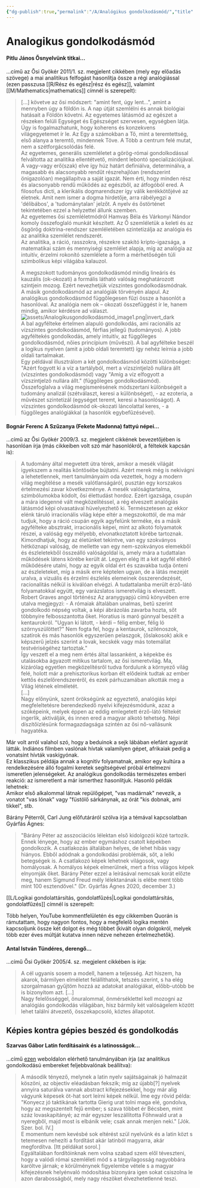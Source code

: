 ```yaml
---
{"dg-publish":true,"permalink":"/A/Analógikus gondolkodásmód/","title":"Analógikus gondolkodásmód","created":"2024-05-08T13:56","updated":"2025-08-16T15:30"}
---
```



# Analogikus gondolkodásmód

#### Pitlu János Ősnyelvünk titkai...  

...című az Ősi Gyökér 2011/1. sz. megjelent cikkében (mely egy előadás szövege) a mai analitikus felfogást hasonlítja össze a régi analógiással (ezen passzusa [[R/Rész és egész\|rész és egész]], valamint [[M/Mathematics\|mathematics]] címnél is szerepelt):  
> \[...\] követve az ősi módszert: "amint fent, úgy lent...", amint a mennyben úgy a földön is. A nap útját szemlélni és annak biológiai hatásait a Földön követni. Az egyetemes látásmód az egészet a részeken felüli Egységet és Egészséget szervesen, egységben látja. Úgy is fogalmazhatunk, hogy koherens és konzekvens világegyetemet ír le. Az Egy a számokban a Tő, mint a teremtettség, első alanya a teremtő, mindennek Töve. A Több a centrum felé mutat, nem a szétforgácsolódás felé.  
> Az egyetemes, generális szemléletet a görög-római gondolkodással felváltotta az analitika ellentétvető, mindent lebontó specializációjával. A vagy-vagy erő(szak) elve így húz határt definiálva, determinálva, a magasabb és alacsonyabb rendűt részrehajlóan (rendszerint önigazolóan) megállapítva a saját igazát. Nem érti, hogy minden rész és alacsonyabb rendű működés az egészből, az átfogóból ered. A filosofus dicti, a klerikális dogmarendszer így válik kerékkötőjévé az életnek. Amit nem ismer a dogma hirdetője, arra rábélyegzi a 'délibábos', a 'tudománytalan' jelzőt. A nyelv és őstörténet tekintetében ezzel a helyzettel állunk szemben.  
> Az egyetemes ősi szemléletmódról Hamvas Béla és Várkonyi Nándor komoly összefoglaló munkát készített. Az Ő szemléletük a keleti és az ősgörög doktrina-rendszer szemléletében szintetizálja az analógia és az analitika szemlélet rendszerét.  
> Az analitika, a ráció, rasszokra, részekre szakító kripto-igazsága, a matematikai szám és mennyiségi szemlélet alapja, míg az analógia az intuitív, érzelmi rokonító szemlélete a form a mérhetőségén túli szimbolikus képi világába kalauzol.  
> 
> A megszokott tudományos gondolkodásmód mindig lineáris és kauzális (ok-okozati) a formális látható valóság meghatározott szintjein mozog. Ezért nevezhetjük vízszintes gondolkodásmódnak.  
> A másik gondolkodásmód az analógiák törvényén alapul. Az analógikus gondolkodásmód függőlegesen fűzi össze a hasonlót a hasonlóval. Az analógia nem ok – okozati összefüggést ír le, hanem mindig, amikor kérdésre ad választ.  
> ![assets/Analogikusgondolkodásmód_image1.png|invert_dark](/img/user/A/assets/Analogikusgondolkod%C3%A1sm%C3%B3d_image1.png)  
> A bal agyfélteke értelmen alapuló gondolkodás, ami racionális az vízszintes gondolkodásmód, férfias jellegű (tudományos). A jobb agyféltekés gondolkodás, amely intuitív, az függőleges gondolkodásmód, nőies princípium (művészi). A bal agyfélteke beszél a logikus nyelven (amit a jobb oldali teremtett) így nehéz leírnia a jobb oldali tartalmakat.  
> Egy példával illusztrálom a két gondolkodásmód közötti különbséget: "Azért fogyott ki a víz a tartályból, mert a vízszintjelző nullára állt (vízszintes gondolkodásmód) vagy "Amíg a víz elfogyott a vízszintjelző nullára állt." (függőleges gondolkodásmód).  
> Összefoglalva a világ megismerésének módszertani különbségeit a tudomány analizál (szétválaszt, keresi a különbséget), - az ezoteria, a művészet szintetizál (egységet teremt, keresi a hasonlóságot). A vízszintes gondolkodásmód ok-okozati láncolattal keres, - a függőleges analógiákkal (a hasonlók egybefűzésével).  

#### Bognár Ferenc A Szűzanya (Fekete Madonna) fattyú népei...

...című az Ősi Gyökér 2009/3. sz. megjelent cikkének bevezetőjében is hasonlóan írja (más cikkeiben volt szó már hasonlókról, a féltekék kapcsán is):  
> A tudomány által megvetett útra térek, amikor a mesék világát igyekszem a realitás köntösébe bújtatni. Azért merek még is nekivágni a lehetetlennek, mert tanulmányaim oda vezettek, hogy a modern világ megítélése a mesék valótlanságáról, pusztán egy korszakos értelmezési zavar következménye. A mesék valóságtartalma, szimbólumokba kódolt, ősi élettudást hordoz. Ezért igazsága, csupán a mára idegenné vált megközelítéssel, a rég elveszett analógiás látásmód képi olvasatával hüvelyezhető ki. Természetesen az ekkor elénk táruló irracionális világ képe eltér a megszokottól, de ma már tudjuk, hogy a ráció csupán egyik agyfelünk terméke, és a másik agyfélteke absztrakt, irracionális képei, mint az alkotó folyamatok részei, a valóság egy mélyebb, elvonatkoztatott körébe tartoznak. Kimondhatjuk, hogy az életünket tekintve, van egy szokványos hétköznapi valóság, de mellette van egy nem-szokványos elemekből és észleletekből összeálló valóságoldal is, amely mára a tudattalan működések látens körébe került át. Legyen elég itt a két agyfél eltérő működésére utalni, hogy az egyik oldal ért és szavakba tudja önteni az észleleteket, míg a másik erre képtelen ugyan, de a látás mezejét uralva, a vizuális és érzelmi észlelés elemeinek összerendezését, racionalitás nélkül is kiválóan elvégzi. A tudattalanba merült érző-látó folyamatokkal együtt, egy varázslatos ismeretvilág is elveszett.  
> Robert Graves angol történész Az aranygyapjú című könyvében erre utalva megjegyzi: - A rómaiak általában unalmas, betû szerint gondolkodó népség voltak, a képi ábrázolás zavarba hozta, sőt többnyire felbosszantotta őket. Horatius is maró gúnnyal beszélt a kentaurokról. "Ugyan ki látott, - kérdi – félig ember, félig ló szörnyszülöttet?" Nem fogta fel, hogy a kentaurok, szilénoszok, szatírok és más hasonlók egyszerűen pelaszgok, (őslakosok) akik e képszerű jelzés szerint a lovak, kecskék vagy más totemállat testvériségéhez tartoztak."  
> Így veszett el a meg nem értés által lassanként, a képekbe és utalásokba ágyazott mitikus tartalom, az ősi ismeretvilág. Ma, kizárólag egyetlen megközelítésről tudva fordulunk a környező világ felé, holott már a prehisztorikus korban élt elődeink tudtak az ember kettős észlelőrendszeréről, és ezek párhuzamában alkották meg a Világ létének elméletét.  
> \[...\]  
> Nagy előnyünk, szent örökségünk az egyeztető, analógiás képi megfeleltetésre berendezkedő nyelvi kifejezésmódunk, azaz a szóképeink, melyek éppen az eddig emlegetett érző-látó féltekét ingerlik, aktiválják, és innen ered a magyar alkotó tehetség. Népi díszítőízlésünk formagazdagsága szintén az ősi nő-vallásunk hagyatéka.  

Már volt arról valahol szó, hogy a beduinok a sejk lábában elefánt agyarát látták. Indiános filmben vaslónak hívtak valamilyen gépet, afrikaiak pedig a vonatsínt hívták vaskígyónak.  
Ez klasszikus példája annak a kognitív folyamatnak, amikor egy kultúra a rendelkezésére álló fogalmi keretek segítségével próbál értelmezni ismeretlen jelenségeket. Az analógikus gondolkodás természetes emberi reakció: az ismeretlent a már ismerthez hasonlítjuk.
Hasonló példák lehetnek:  
Amikor első alkalommal látnak repülőgépet, "vas madárnak" nevezik, a vonatot "vas lónak" vagy "füstölő sárkánynak, az órát "kis dobnak, ami tikkel", stb.  

Bárány Péterről, Carl Jung előfutáráról szólva írja a témával kapcsolatban Gyárfás Ágnes:  
> "Bárány Péter az asszociációs lélektan első kidolgozói közé tartozik. Ennek lényege, hogy az ember egymáshoz csatolt képekben gondolkozik. A csatlakozás általában helyes, de lehet hibás vagy hiányos. Ebből adódnak a gondolkodási problémák, sőt, a lelki betegségek is. A csatlakozó képek lehetnek világosok, vagy homályosak. A homályos képek elmerülnek, mert a friss világos képek elnyomják őket. Bárány Péter ezzel a leírásával nemcsak korát előzte meg, hanem Sigmund Freud mély lélektanának is elébe ment több mint 100 esztendővel." (Dr. Gyárfás Ágnes 2020, december 3.)  

[[L/Logikai gondolattársítás, gondolatfűzés\|Logikai gondolattársítás, gondolatfűzés]] címnél is szerepelt:  

Több helyen, YouTube kommentfelületén és egy cikkemben Quorán is rámutattam, hogy nagyon fontos, hogy a megfelelő logika mentén kapcsoljunk össze két dolgot és még többet (kivált olyan dolgokról, melyek több ezer éves múltját kutatva innen nézve nehezen értelmezhetők).  

#### Antal István Tündéres, derengő...

...című Ősi Gyökér 2005/4. sz. megjelent cikkében is írja:  
> A cél ugyanis sosem a modell, hanem a teljesség. Azt hiszem, ha akarok, bármilyen elméletet felállíthatok, tetszés szerint, s ha elég szorgalmasan gyűjtöm hozzá az adatokat analógiákat, előbb-utóbb be is bizonyítom azt. \[...\]  
> Nagy felelősséggel, önuralommal, önmérséklettel kell mozogni az analógiás gondolkodás világában, hisz bármily két valóságelem között lehet találni átvezető, összekapcsoló, köztes állapotot.  

## Képies kontra gépies beszéd és gondolkodás

#### Szarvas Gábor Latin fordításaink és a latinosságok...  

...című [ezen](https://epa.oszk.hu/04100/04182/00026/pdf/EPA04182_nyelvtudomanyi_kozlemenyek_1871_10_1_136-174.pdf) weboldalon elérhető tanulmányában írja (az analitikus gondolkodású embereket feljebbvalónak beállítva):  
> A második tényező, melynek a latin nyelv sajátságainak jó halmazát köszöni, az objectiv eléadásban fekszik; míg az újabb\[?\] nyelvek annyira saturálva vannak abstract kifejezésekkel, hogy már alig vágyunk képesek öt-hat sort leírni képek nélkül. Íme egy rövid példa:  
> "Konyecz jó taktikának tartotta Gierig urat tolni maga elé, gondolva, hogy az megszentelt fejű ember; s szava többet ér Bécsben, mint száz lovaskapitányé; az már egyszer leszállította Föhnwald urat a nyeregből, majd most is elbánik vele; csak annak menjen neki." \[Jók. Szer. bol. IV.\]  
> E momentum nem kevésbé sok eltérést szül nyelvünk és a latin közt s tetemesen nehezíti a fordítást akár latinból magyarra, akár megfordítva. \[Itt példákat sorol.\]  
> Egyáltalában fordítóinknak nem volna szabad szem elől téveszteni, hogy a valódi római szemléleti mód s a tárgyilagosság nagyobbára karöltve járnak; e körülménynek figyelembe vétele s a magyar kifejezésnek helyénvaló módosítása bizonyára igen sokat csiszolna le azon darabosságból, mely nagy részöket élvezhetetlenné teszi.  
